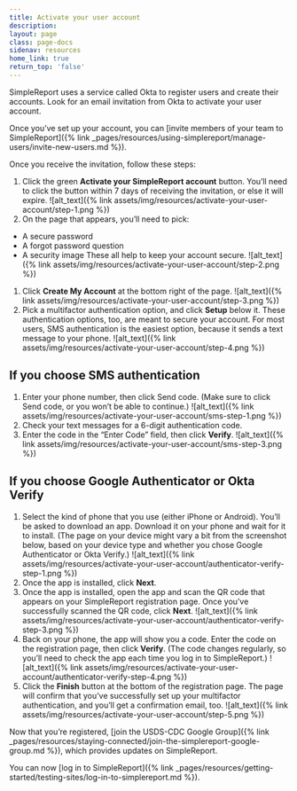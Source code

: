 ```yaml
---
title: Activate your user account
description:
layout: page
class: page-docs
sidenav: resources
home_link: true
return_top: 'false'
---
```


SimpleReport uses a service called Okta to register users and create their accounts. Look for an email invitation from Okta to activate your user account.

Once you’ve set up your account, you can [invite members of your team to SimpleReport]({% link _pages/resources/using-simplereport/manage-users/invite-new-users.md %}).

Once you receive the invitation, follow these steps:
1. Click the green **Activate your SimpleReport account** button. You’ll need to click the button within 7 days of receiving the invitation, or else it will expire.
![alt_text]({% link assets/img/resources/activate-your-user-account/step-1.png %})
2. On the page that appears, you’ll need to pick:
  - A secure password
  - A forgot password question
  - A security image
  These all help to keep your account secure.
![alt_text]({% link assets/img/resources/activate-your-user-account/step-2.png %})
1. Click **Create My Account** at the bottom right of the page.
![alt_text]({% link assets/img/resources/activate-your-user-account/step-3.png %})
4. Pick a multifactor authentication option, and click **Setup** below it. These authentication options, too, are meant to secure your account. For most users, SMS authentication is the easiest option, because it sends a text message to your phone.
![alt_text]({% link assets/img/resources/activate-your-user-account/step-4.png %})

## If you choose SMS authentication
1. Enter your phone number, then click Send code. (Make sure to click Send code, or you won’t be able to continue.)
![alt_text]({% link assets/img/resources/activate-your-user-account/sms-step-1.png %})
2. Check your text messages for a 6-digit authentication code.
3. Enter the code in the “Enter Code” field, then click **Verify**.
![alt_text]({% link assets/img/resources/activate-your-user-account/sms-step-3.png %})

## If you choose Google Authenticator or Okta Verify
1. Select the kind of phone that you use (either iPhone or Android). You’ll be asked to download an app. Download it on your phone and wait for it to install. (The page on your device might vary a bit from the screenshot below, based on your device type and whether you chose Google Authenticator or Okta Verify.)
![alt_text]({% link assets/img/resources/activate-your-user-account/authenticator-verify-step-1.png %})
2. Once the app is installed, click **Next**.
3. Once the app is installed, open the app and scan the QR code that appears on your SimpleReport registration page. Once you’ve successfully scanned the QR code, click **Next**.
![alt_text]({% link assets/img/resources/activate-your-user-account/authenticator-verify-step-3.png %})
4. Back on your phone, the app will show you a code. Enter the code on the registration page, then click **Verify**. (The code changes regularly, so you’ll need to check the app each time you log in to SimpleReport.)
![alt_text]({% link assets/img/resources/activate-your-user-account/authenticator-verify-step-4.png %})
5. Click the **Finish** button at the bottom of the registration page. The page will confirm that you’ve successfully set up your multifactor authentication, and you’ll get a confirmation email, too.
![alt_text]({% link assets/img/resources/activate-your-user-account/step-5.png %})

Now that you’re registered, [join the USDS-CDC Google Group]({% link _pages/resources/staying-connected/join-the-simplereport-google-group.md %}), which provides updates on SimpleReport.

You can now [log in to SimpleReport]({% link _pages/resources/getting-started/testing-sites/log-in-to-simplereport.md %}).
